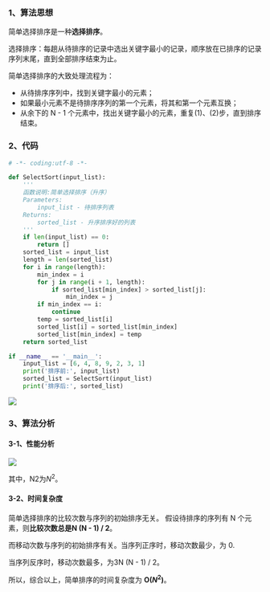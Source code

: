 ### 1、算法思想
简单选择排序是一种**选择排序**。

选择排序：每趟从待排序的记录中选出关键字最小的记录，顺序放在已排序的记录序列末尾，直到全部排序结束为止。

简单选择排序的大致处理流程为：

- 从待排序序列中，找到关键字最小的元素；
- 如果最小元素不是待排序序列的第一个元素，将其和第一个元素互换；
- 从余下的 N - 1 个元素中，找出关键字最小的元素，重复(1)、(2)步，直到排序结束。

### 2、代码

```python
# -*- coding:utf-8 -*-

def SelectSort(input_list):
	'''
	函数说明:简单选择排序（升序）
	Parameters:
		input_list - 待排序列表
	Returns:
		sorted_list - 升序排序好的列表
	'''	
	if len(input_list) == 0:
		return []
	sorted_list = input_list
	length = len(sorted_list)
	for i in range(length):
		min_index = i
		for j in range(i + 1, length):
			if sorted_list[min_index] > sorted_list[j]:
				min_index = j
		if min_index == i:
			continue
		temp = sorted_list[i]
		sorted_list[i] = sorted_list[min_index]
		sorted_list[min_index] = temp
	return sorted_list

if __name__ == '__main__':
	input_list = [6, 4, 8, 9, 2, 3, 1]
	print('排序前:', input_list)
	sorted_list = SelectSort(input_list)
	print('排序后:', sorted_list)
```

![](https://blog-1258986886.cos.ap-beijing.myqcloud.com/%E6%8E%92%E5%BA%8F/6-11.png)

### 3、算法分析

#### 3-1、性能分析

![](https://blog-1258986886.cos.ap-beijing.myqcloud.com/%E6%8E%92%E5%BA%8F/6-12.png)

其中，N2为$N^2$。

#### 3-2、时间复杂度

简单选择排序的比较次数与序列的初始排序无关。 假设待排序的序列有 N 个元素，则**比较次数总是N (N - 1) / 2**。

而移动次数与序列的初始排序有关。当序列正序时，移动次数最少，为 0.

当序列反序时，移动次数最多，为3N (N - 1) /  2。

所以，综合以上，简单排序的时间复杂度为 **O($N^2$)**。
